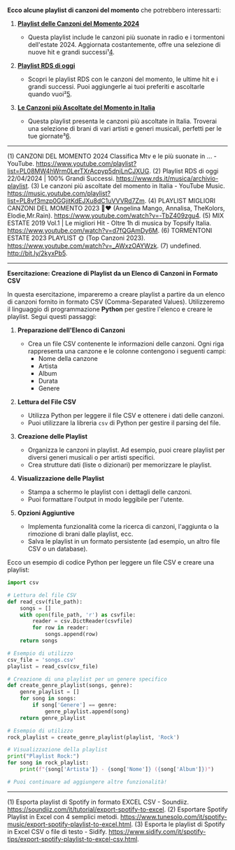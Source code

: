 [1]: https://www.youtube.com/watch?v=-TbZ409zgu4 ""
[2]: https://www.youtube.com/watch?v=d7fQGAmDy6M ""
[3]: https://www.youtube.com/watch?v=_AWxzOAYWzk ""
[4]: https://www.youtube.com/playlist?list=PL08MW4hWrm0LerTXrAcpyp5dnjLnCJXUG ""
[5]: https://www.rds.it/musica/archivio-playlist ""
[6]: https://music.youtube.com/playlist?list=PL8vf3mzp0GGjitKdEJXu8dC1uVVVRd7Zm ""
[7]: http://bit.ly/2kyxPb5 ""

**Ecco alcune playlist di canzoni del momento** che potrebbero interessarti:

1. **[Playlist delle Canzoni del Momento 2024](https://www.youtube.com/playlist?list=PL08MW4hWrm0LerTXrAcpyp5dnjLnCJXUG)**
   - Questa playlist include le canzoni più suonate in radio e i tormentoni dell'estate 2024. Aggiornata costantemente, offre una selezione di nuove hit e grandi successi¹[4].

2. **[Playlist RDS di oggi](https://www.rds.it/musica/archivio-playlist)**
   - Scopri le playlist RDS con le canzoni del momento, le ultime hit e i grandi successi. Puoi aggiungerle ai tuoi preferiti e ascoltarle quando vuoi²[5].

3. **[Le Canzoni più Ascoltate del Momento in Italia](https://music.youtube.com/playlist?list=PL8vf3mzp0GGjitKdEJXu8dC1uVVVRd7Zm)**
   - Questa playlist presenta le canzoni più ascoltate in Italia. Troverai una selezione di brani di vari artisti e generi musicali, perfetti per le tue giornate³[6].

---

(1) CANZONI DEL MOMENTO 2024 Classifica Mtv e le più suonate in ... - YouTube. https://www.youtube.com/playlist?list=PL08MW4hWrm0LerTXrAcpyp5dnjLnCJXUG.
(2) Playlist RDS di oggi 22/04/2024 | 100% Grandi Successi. https://www.rds.it/musica/archivio-playlist.
(3) Le canzoni più ascoltate del momento in Italia - YouTube Music. https://music.youtube.com/playlist?list=PL8vf3mzp0GGjitKdEJXu8dC1uVVVRd7Zm.
(4) PLAYLIST MIGLIORI CANZONI DEL MOMENTO 2023 🎵❤️ (Angelina Mango, Annalisa, TheKolors, Elodie,Mr.Rain). https://www.youtube.com/watch?v=-TbZ409zgu4.
(5) MIX ESTATE 2019 Vol.1 | Le migliori Hit - Oltre 1h di musica by Topsify Italia. https://www.youtube.com/watch?v=d7fQGAmDy6M.
(6) TORMENTONI ESTATE 2023 PLAYLIST 🌞 (Top Canzoni 2023). https://www.youtube.com/watch?v=_AWxzOAYWzk.
(7) undefined. http://bit.ly/2kyxPb5.

---

[1]: https://soundiiz.com/it/tutorial/export-spotify-to-excel ""
[2]: https://www.tunesolo.com/it/spotify-music/export-spotify-playlist-to-excel.html ""
[3]: https://www.sidify.com/it/spotify-tips/export-spotify-playlist-to-excel-csv.html ""

**Esercitazione: Creazione di Playlist da un Elenco di Canzoni in Formato CSV**

In questa esercitazione, impareremo a creare playlist a partire da un elenco di canzoni fornito in formato CSV (Comma-Separated Values). Utilizzeremo il linguaggio di programmazione **Python** per gestire l'elenco e creare le playlist. Segui questi passaggi:

1. **Preparazione dell'Elenco di Canzoni**
   - Crea un file CSV contenente le informazioni delle canzoni. Ogni riga rappresenta una canzone e le colonne contengono i seguenti campi:
     - Nome della canzone
     - Artista
     - Album
     - Durata
     - Genere

2. **Lettura del File CSV**
   - Utilizza Python per leggere il file CSV e ottenere i dati delle canzoni.
   - Puoi utilizzare la libreria `csv` di Python per gestire il parsing del file.

3. **Creazione delle Playlist**
   - Organizza le canzoni in playlist. Ad esempio, puoi creare playlist per diversi generi musicali o per artisti specifici.
   - Crea strutture dati (liste o dizionari) per memorizzare le playlist.

4. **Visualizzazione delle Playlist**
   - Stampa a schermo le playlist con i dettagli delle canzoni.
   - Puoi formattare l'output in modo leggibile per l'utente.

5. **Opzioni Aggiuntive**
   - Implementa funzionalità come la ricerca di canzoni, l'aggiunta o la rimozione di brani dalle playlist, ecc.
   - Salva le playlist in un formato persistente (ad esempio, un altro file CSV o un database).

Ecco un esempio di codice Python per leggere un file CSV e creare una playlist:

```python
import csv

# Lettura del file CSV
def read_csv(file_path):
    songs = []
    with open(file_path, 'r') as csvfile:
        reader = csv.DictReader(csvfile)
        for row in reader:
            songs.append(row)
    return songs

# Esempio di utilizzo
csv_file = 'songs.csv'
playlist = read_csv(csv_file)

# Creazione di una playlist per un genere specifico
def create_genre_playlist(songs, genre):
    genre_playlist = []
    for song in songs:
        if song['Genere'] == genre:
            genre_playlist.append(song)
    return genre_playlist

# Esempio di utilizzo
rock_playlist = create_genre_playlist(playlist, 'Rock')

# Visualizzazione della playlist
print("Playlist Rock:")
for song in rock_playlist:
    print(f"{song['Artista']} - {song['Nome']} ({song['Album']})")

# Puoi continuare ad aggiungere altre funzionalità!
```

---

(1) Esporta playlist di Spotify in formato EXCEL CSV - Soundiiz. https://soundiiz.com/it/tutorial/export-spotify-to-excel.
(2) Esportare Spotify Playlist in Excel con 4 semplici metodi. https://www.tunesolo.com/it/spotify-music/export-spotify-playlist-to-excel.html.
(3) Esporta le playlist di Spotify in Excel CSV o file di testo - Sidify. https://www.sidify.com/it/spotify-tips/export-spotify-playlist-to-excel-csv.html.